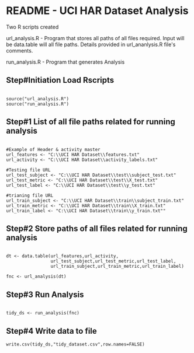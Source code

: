 README - UCI HAR Dataset Analysis
========================================================

Two R scripts created

url_analysis.R - Program that stores all paths of all files required. Input will be data.table 
will all file paths. Details provided in url_ananlysis.R file's comments. 

run_analysis.R - Program that generates Analysis

Step#Initiation Load Rscripts
-----

```{r}

source("url_analysis.R")
source("run_analysis.R")

```



Step#1 List of all file paths related for running analysis
-----

```{r}

#Example of Header & activity master
url_features <- "C:\\UCI HAR Dataset\\features.txt"  
url_activity <- "C:\\UCI HAR Dataset\\activity_labels.txt"

#Testing file URL
url_test_subject <- "C:\\UCI HAR Dataset\\test\\subject_test.txt"
url_test_metric <- "C:\\UCI HAR Dataset\\test\\X_test.txt"
url_test_label <- "C:\\UCI HAR Dataset\\test\\y_test.txt"

#trianing file URL
url_train_subject <- "C:\\UCI HAR Dataset\\train\\subject_train.txt"
url_train_metric <- "C:\\UCI HAR Dataset\\train\\X_train.txt"
url_train_label <- "C:\\UCI HAR Dataset\\train\\y_train.txt""

```

Step#2 Store paths of all files related for running analysis
-----

```{r}

dt <- data.table(url_features,url_activity,
                 url_test_subject,url_test_metric,url_test_label,
                 url_train_subject,url_train_metric,url_train_label)
                 
fnc <- url_analysis(dt)

```

Step#3 Run Analysis
-----

```{r}

tidy_ds <- run_analysis(fnc)

```

Step#4 Write data to file
----

```{r}
write.csv(tidy_ds,"tidy_dataset.csv",row.names=FALSE)

```

